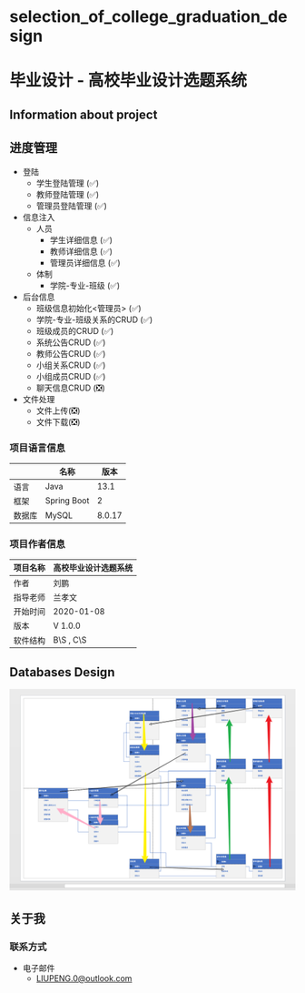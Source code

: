 # selection_of_college_graduation_design
# 毕业设计 - 高校毕业设计选题系统

## Information about project

## 进度管理

* 登陆
  *   学生登陆管理 (✅)
  *   教师登陆管理 (✅)
  *   管理员登陆管理 (✅)
* 信息注入
    * 人员
        * 学生详细信息 (✅)
        * 教师详细信息 (✅)
        * 管理员详细信息 (✅)
    * 体制
        * 学院-专业-班级 (✅)
* 后台信息
  *   班级信息初始化<管理员> (✅)
  *   学院-专业-班级关系的CRUD (✅)
  *   班级成员的CRUD (✅)
  *   系统公告CRUD (✅)
  *   教师公告CRUD (✅)
  *   小组关系CRUD (✅)
  *   小组成员CRUD (✅)
  *   聊天信息CRUD (❎)
* 文件处理
  * 文件上传(❎)
  * 文件下载(❎)


### 项目语言信息

|  | 名称 | 版本 |
| --- | --- | --- |
| 语言 | Java | 13.1 |
| 框架 | Spring Boot | 2 |
| 数据库 | MySQL | 8.0.17 |


### 项目作者信息



| 项目名称 | 高校毕业设计选题系统 |
| --- | --- |
| 作者 | 刘鹏 |
| 指导老师 | 兰孝文 |
| 开始时间 | 2020-01-08 |
| 版本 | V 1.0.0 |
| 软件结构 | B\S , C\S |

## Databases Design

![](readmeImage/image01.png)

## 关于我

### 联系方式

* 电子邮件
    * LIUPENG.0@outlook.com


    